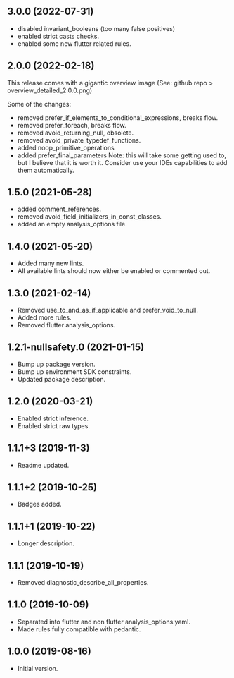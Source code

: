 ## 3.0.0 (2022-07-31)
- disabled invariant_booleans (too many false positives)
- enabled strict casts checks.
- enabled some new flutter related rules.

## 2.0.0 (2022-02-18)

This release comes with a gigantic overview image
(See: github repo > overview_detailed_2.0.0.png)

Some of the changes:
- removed prefer_if_elements_to_conditional_expressions, breaks flow.
- removed prefer_foreach, breaks flow.
- removed avoid_returning_null, obsolete.
- removed avoid_private_typedef_functions.
- added noop_primitive_operations
- added prefer_final_parameters
  Note: this will take some getting used to, but I believe that it is worth it.
  Consider use your IDEs capabilities to add them automatically.

## 1.5.0 (2021-05-28)

- added comment_references.
- removed avoid_field_initializers_in_const_classes.
- added an empty analysis_options file.

## 1.4.0 (2021-05-20)

- Added many new lints.
- All available lints should now either be enabled or commented out.

## 1.3.0 (2021-02-14)

- Removed use_to_and_as_if_applicable and prefer_void_to_null.
- Added more rules.
- Removed flutter analysis_options.

## 1.2.1-nullsafety.0 (2021-01-15)

- Bump up package version.
- Bump up environment SDK constraints.
- Updated package description.

## 1.2.0 (2020-03-21)

- Enabled strict inference.
- Enabled strict raw types.

## 1.1.1+3 (2019-11-3)

- Readme updated.

## 1.1.1+2 (2019-10-25)

- Badges added.

## 1.1.1+1 (2019-10-22)

- Longer description.

## 1.1.1 (2019-10-19)

- Removed diagnostic_describe_all_properties.

## 1.1.0 (2019-10-09)

- Separated into flutter and non flutter analysis_options.yaml.
- Made rules fully compatible with pedantic.

## 1.0.0 (2019-08-16)

- Initial version.

